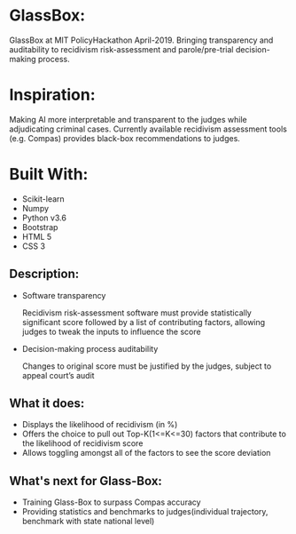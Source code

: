 # GlassBox:
GlassBox at MIT PolicyHackathon April-2019. Bringing transparency and auditability to recidivism risk-assessment and parole/pre-trial decision-making process.


# Inspiration:
Making AI more interpretable and transparent to the judges while adjudicating criminal cases. Currently available recidivism assessment tools (e.g. Compas) provides black-box recommendations
to judges.



# Built With:
<ul>
<li>Scikit-learn</li>
<li>Numpy</li>
<li>Python v3.6</li>
<li>Bootstrap</li>
<li>HTML 5</li>
<li>CSS 3</li>
</ul>

## Description:
<ul>
<li>Software transparency</li>

Recidivism risk-assessment software must provide statistically significant score followed by a list of contributing factors, allowing judges to tweak the inputs to influence the score

<li>Decision-making process auditability</li>

Changes to original score must be justified by the judges, subject to appeal court’s audit

</ul>

## What it does:
<ul>
<li> Displays the likelihood of recidivism (in %) </li>
<li> Offers the choice to pull out Top-K(1<=K<=30) factors that contribute to the likelihood of recidivism score </li>
<li> Allows toggling amongst all of the factors to see the score deviation </li>
</ul>


## What's next for Glass-Box:
<ul>
	<li>Training Glass-Box to surpass Compas accuracy</li>
	<li>Providing statistics and benchmarks to judges(individual trajectory, benchmark with state national level)</li>
</ul>

